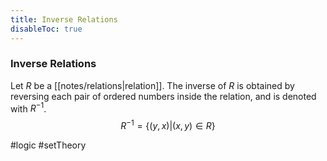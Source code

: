 ```yaml
---
title: Inverse Relations
disableToc: true
---
```


### Inverse Relations
Let $R$ be a [[notes/relations|relation]]. The inverse of $R$ is obtained by reversing each pair of ordered numbers inside the relation, and is denoted with $R^{-1}$.
$$
R^{-1}=\{(y,x)|(x,y)\in R\}
$$

#logic #setTheory 
